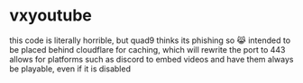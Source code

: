 # vxyoutube
this code is literally horrible, but quad9 thinks its phishing so 😹
intended to be placed behind cloudflare for caching, which will rewrite the port to 443
allows for platforms such as discord to embed videos and have them always be playable, even if it is disabled
